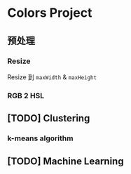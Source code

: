 # Colors Project

## 预处理

### Resize

Resize 到 `maxWidth` & `maxHeight`

### RGB 2 HSL

## [TODO] Clustering

### k-means algorithm

## [TODO] Machine Learning

